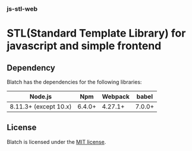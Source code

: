 ### js-stl-web
# STL(Standard Template Library) for javascript and simple frontend

## Dependency

Blatch has the dependencies for the following libraries:

| Node.js               | Npm     | Webpack | babel  |
| --------------------- | ------- | ------- | ------ |
| 8.11.3+ (except 10.x) | 6.4.0+  | 4.27.1+ | 7.0.0+ |

## License

Blatch is licensed under the [MIT license](LICENSE).
